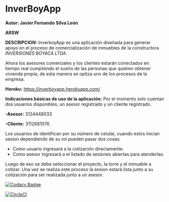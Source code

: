 # InverBoyApp

**Autor: Javier Fernando Silva León**

**ARSW**

**DESCRIPCION:**
InverboyApp es una aplicación diseñada para generar apoyo en el proceso de comercialización de inmuebles de la constructora *INVERSIONES BOYACA LTDA.* 

Ahora los asesores comerciales y los clientes estarán conectados en tiempo real cumpliendo el sueño de las personas que quieren obtener vivienda propia, de esta manera se optiza uno de los procesos de la empresa. 

**Heroku:** https://inverboyapp.herokuapp.com/

**Indicaciones básicas de uso de la aplicación:** 
Por el momento solo cuentan dos usuarios disponibles, un asesor registrado y un cliente registrado.

**-Asesor:** 3124448033 

**-Cliente:** 3112681076

Los usuarios de identifican por su número de celular, cuando estos inician sesion dependiendo de su rol pueden pasar dos cosas:
- Como usuario ingresará a la cotización directamente.
- Como asesor ingresará a el listado de sesiones abiertas para atenderlas.

Luego de eso se debe seleccionar el proyecto, la torre y el inmueble a cotizar. Una vez se realiza este proceso la sesion estará lista junto a su cotización para ser realizada junto a un asesor. 

[![Codacy Badge](https://api.codacy.com/project/badge/Grade/374bcf488f4c458c9fa841b515a46d7d)](https://www.codacy.com/app/javierfsilva7/InverBoyApp?utm_source=github.com&amp;utm_medium=referral&amp;utm_content=javierfsilva7/InverBoyApp&amp;utm_campaign=Badge_Grade)

[![CircleCI](https://circleci.com/gh/javierfsilva7/InverBoyApp.svg?style=svg)](https://circleci.com/gh/javierfsilva7/InverBoyApp)
